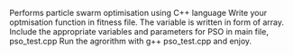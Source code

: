 Performs particle swarm optimisation using C++ language
Write your optmisation function in fitness file. The variable is written in form of array.
Include the appropriate variables and parameters for PSO in main file, pso_test.cpp
Run the agrorithm with g++ pso_test.cpp and enjoy.

